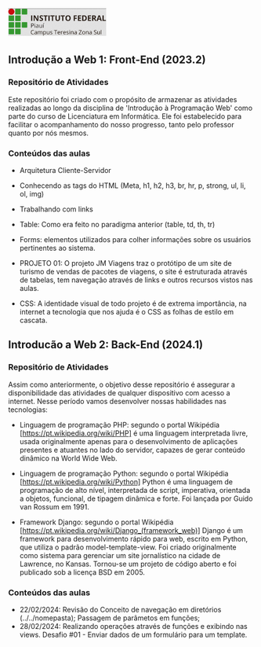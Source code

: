 # <img src='projeto-2023-02/assets/img/logo-campus.png' width='200' />
## Introdução a Web 1: Front-End (2023.2)
### Repositório de Atividades

Este repositório foi criado com o propósito de armazenar as atividades realizadas ao longo da disciplina de 'Introdução à Programação Web' como parte do curso de Licenciatura em Informática. Ele foi estabelecido para facilitar o acompanhamento do nosso progresso, tanto pelo professor quanto por nós mesmos.

### Conteúdos das aulas

- Arquitetura Cliente-Servidor

- Conhecendo as tags do HTML (Meta, h1, h2, h3, br, hr, p, strong, ul, li, ol, img)

- Trabalhando com links

- Table: Como era feito no paradigma anterior (table, td, th, tr) 

- Forms: elementos utilizados para colher informações sobre os usuários pertinentes ao sistema.

- PROJETO 01: O projeto JM Viagens traz o protótipo de um site de turismo de vendas de pacotes de viagens, o site é estruturada através de tabelas, tem navegação através de links e outros recursos vistos nas aulas.

- CSS: A identidade visual de todo projeto é de extrema importância, na internet a tecnologia que nos ajuda é o CSS as folhas de estilo em cascata.

## Introducão a Web 2: Back-End (2024.1)
### Repositório de Atividades

Assim como anteriormente, o objetivo desse repositório é assegurar a disponibilidade das atividades de qualquer dispositivo com acesso a internet. Nesse período vamos desenvolver nossas habilidades nas tecnologias:

- Linguagem de programação PHP: segundo o portal Wikipédia [https://pt.wikipedia.org/wiki/PHP] é uma linguagem interpretada livre, usada originalmente apenas para o desenvolvimento de aplicações presentes e atuantes no lado do servidor, capazes de gerar conteúdo dinâmico na World Wide Web.
  
- Linguagem de programação Python: segundo o portal Wikipédia [https://pt.wikipedia.org/wiki/Python] Python é uma linguagem de programação de alto nível, interpretada de script, imperativa, orientada a objetos, funcional, de tipagem dinâmica e forte. Foi lançada por Guido van Rossum em 1991.
  
- Framework Django: segundo o portal Wikipédia [https://pt.wikipedia.org/wiki/Django_(framework_web)] Django é um framework para desenvolvimento rápido para web, escrito em Python, que utiliza o padrão model-template-view. Foi criado originalmente como sistema para gerenciar um site jornalístico na cidade de Lawrence, no Kansas. Tornou-se um projeto de código aberto e foi publicado sob a licença BSD em 2005.

### Conteúdos das aulas

- 22/02/2024: Revisão do Conceito de navegação em diretórios (../../nomepasta); Passagem de parâmetos em funções;
- 28/02/2024: Realizando operações através de funções e exibindo nas views. Desafio #01 - Enviar dados de um formulário para um template.
